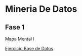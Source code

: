 # Mineria De Datos

## Fase 1
[Mapa Mental I](https://github.com/SahoriRamirez/MineriaDeDatos/blob/main/MapaMental_1_1802780.pdf)

[Ejercicio Base de Datos](https://github.com/SahoriRamirez/MineriaDeDatos/blob/main/Ej1_BaseDatos_4.pdf)
